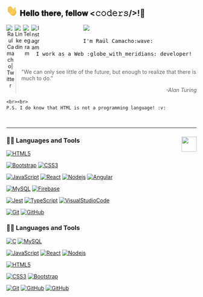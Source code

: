 
<h2> <img src="https://raw.githubusercontent.com/ABSphreak/ABSphreak/master/gifs/Hi.gif" width="30px"> 𝐇𝐞𝐥𝐥𝐨 𝐭𝐡𝐞𝐫𝐞, 𝐟𝐞𝐥𝐥𝐨𝐰 <𝚌𝚘𝚍𝚎𝚛𝚜/>!🚀 </h2> 
<img align='right' src='https://user-images.githubusercontent.com/5713670/87202985-820dcb80-c2b6-11ea-9f56-7ec461c497c3.gif' width='300"'> 
<div align="center">
  <a href="https://twitter.com/RaulCamachoM">
    <img align="left" alt="Raul Camacho| Twitter" width="22px" src="https://cdn.jsdelivr.net/npm/simple-icons@v3/icons/twitter.svg" />
  </a>
  <a href="https://www.linkedin.com/in/raul-camacho-rcm/">
    <img align="left" alt="Linkedin" width="22px" src="https://cdn.jsdelivr.net/npm/simple-icons@v3/icons/linkedin.svg" />
  </a>
  <a href="https://t.me/rcm04">
    <img align="left" alt="Telegram" width="22px" src="https://cdn.jsdelivr.net/npm/simple-icons@v3/icons/telegram.svg" />
  </a>
  <a href="https://www.instagram.com/raul_camachom/">
    <img align="left" alt="Instagram" width="22px" src="https://cdn.jsdelivr.net/npm/simple-icons@v3/icons/instagram.svg" />
  </a>
</div>

<p align="center" >
  <br><br>
  <samp>
    I'm Raúl Camacho:wave:
    <br><br>
    I work as a  Web :globe_with_meridians: developer!
    <br><br>
    <blockquote >
    <p width="200">"We can only see little of the future, but enough to realize that there is much to do."</p>
    <footer align="right">
     <cite > -Alan Turing</cite>
    </footer>
  </blockquote>
   
    <br><br>
    P.S. I do know that HTML is not a programming language! :v:
  </samp>
</p>
<br>

--- 
### 👨‍💻 Languages and Tools <img align="right" src="https://media.giphy.com/media/LmNwrBhejkK9EFP504/giphy.gif" width="40" height="40" /> 

[![HTML5](https://img.shields.io/badge/-HTML5-E34F26?style=for-the-badge&logo=html5&logoColor=white)](https://github.com/Raulcmm)  

[![Bootstrap](https://img.shields.io/badge/-Bootstrap-563D7C?style=for-the-badge&logo=bootstrap)](https://github.com/Raulcmm)
[![CSS3](https://img.shields.io/badge/-CSS3-1572B6?style=for-the-badge&logo=css3)](https://github.com/Raulcmm) 

[![JavaScript](https://img.shields.io/badge/-JavaScript-333231?style=for-the-badge&logo=javascript)](https://github.com/Raulcmm) 
[![React](https://img.shields.io/badge/-React-363534?style=for-the-badge&logo=react)](https://github.com/Raulcmm)
[![Nodejs](https://img.shields.io/badge/-Nodejs-363534?style=for-the-badge&logo=Node.js)](https://github.com/Raulcmm)
[![Angular](https://img.shields.io/badge/-Angular-d90b0e?style=for-the-badge&logo=angular)](https://github.com/Raulcmm)

[![MySQL](https://img.shields.io/badge/-MySQL-333231?style=for-the-badge&logo=mysql)](https://github.com/Raulcmm) 
[![Firebase](https://img.shields.io/badge/-Firebase-333231?style=for-the-badge&logo=firebase)](https://github.com/Raulcmm) 

[![Jest](https://img.shields.io/badge/-Jest-804D5A?style=for-the-badge&logo=jest)](https://github.com/Raulcmm) 
[![TypeScript](https://img.shields.io/badge/-TypeScript-2888C8?style=for-the-badge&logo=typescript)](https://github.com/Raulcmm) 
[![VisualStudioCode](https://img.shields.io/badge/-VisualStudioCode-2885C8?style=for-the-badge&logo=visual-studio-code)](https://github.com/Raulcmm) 



[![Git](https://img.shields.io/badge/-Git-333231?style=for-the-badge&logo=git)](https://github.com/Raulcmm) 
[![GitHub](https://img.shields.io/badge/-GitHub-333231?style=for-the-badge&logo=github)](https://github.com/Raulcmm)



### 👨‍💻 Languages and Tools
[![C](https://img.shields.io/badge/-A8B9CC?style=flat&logo=c&logoColor=white&link=https://github.com/hritik5102)](https://github.com/hritik5102) 
[![MySQL](https://img.shields.io/badge/-MySQL-black?style=flat&logo=mysql&link=https://github.com/hritik5102)](https://github.com/hritik5102)


[![JavaScript](https://img.shields.io/badge/-JavaScript-black?style=flat&logo=javascript&link=https://github.com/hritik5102)](https://github.com/hritik5102)
[![React](https://img.shields.io/badge/-React-black?style=flat&logo=react&link=https://github.com/hritik5102)](https://github.com/hritik5102) 
[![Nodejs](https://img.shields.io/badge/-Nodejs-black?style=flat&logo=Node.js&link=https://github.com/hritik5102)](https://github.com/hritik5102) 

[![HTML5](https://img.shields.io/badge/-HTML5-E34F26?style=flat&logo=html5&logoColor=white&link=https://github.com/hritik5102)](https://github.com/hritik5102) 

[![CSS3](https://img.shields.io/badge/-CSS3-1572B6?style=flat&logo=css3&link=https://github.com/hritik5102)](https://github.com/hritik5102) 
[![Bootstrap](https://img.shields.io/badge/-Bootstrap-563D7C?style=flat&logo=bootstrap)](https://github.com/hritik5102) 


[![Git](https://img.shields.io/badge/-Git-black?style=flat&logo=git)](https://github.com/Raulcmm) 
[![GitHub](https://img.shields.io/badge/-GitHub-181717?style=flat&logo=github)](https://github.com/Raulcmm)
[![GitHub](https://img.shields.io/badge/-Angular-red?style=flat&logo=angular)](https://github.com/Raulcmm)

